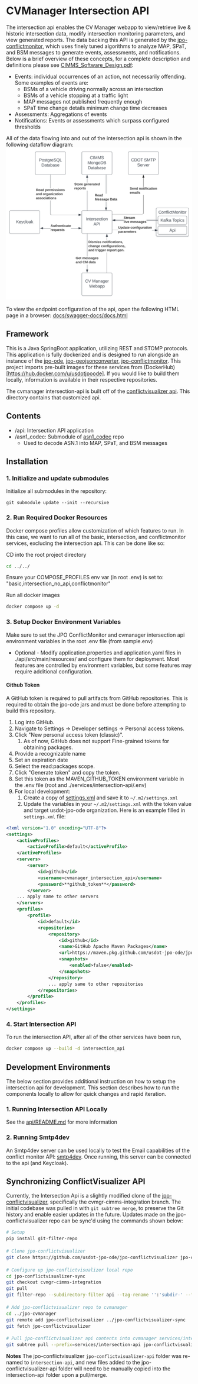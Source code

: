 # CVManager Intersection API

The intersection api enables the CV Manager webapp to view/retrieve live & historic intersection data, modify intersection monitoring parameters, and view generated reports. The data backing this API is generated by the [jpo-conflictmonitor](https://github.com/usdot-jpo-ode/jpo-conflictmonitor), which uses finely tuned algorithms to analyze MAP, SPaT, and BSM messages to generate events, assessments, and notifications. Below is a brief overview of these concepts, for a complete description and definitions please see [CIMMS_Software_Design.pdf](./docs/CIMMS_Software_Design.pdf):

- Events: individual occurrences of an action, not necessarily offending. Some examples of events are:
  - BSMs of a vehicle driving normally across an intersection
  - BSMs of a vehicle stopping at a traffic light
  - MAP messages not published frequently enough
  - SPaT time change details minimum change time decreases
- Assessments: Aggregations of events
- Notifications: Events or assessments which surpass configured thresholds

All of the data flowing into and out of the intersection api is shown in the following dataflow diagram:
![Intersection Api Dataflow Diagram](./docs/Intersection_Api_Dataflows.png)

To view the endpoint configuration of the api, open the following HTML page in a browser: [docs/swagger-docs/docs.html](./docs/swagger-docs/docs.html)

## Framework

This is a Java SpringBoot application, utilizing REST and STOMP protocols. This application is fully dockerized and is designed to run alongside an instance of the [jpo-ode](https://github.com/usdot-jpo-ode/jpo-ode), [jpo-geojsonconverter](https://github.com/usdot-jpo-ode/jpo-geojsonconverter), [jpo-conflictmonitor](https://github.com/usdot-jpo-ode/jpo-conflictmonitor). This project imports pre-built images for these services from (DockerHub)[https://hub.docker.com/u/usdotjpoode]. If you would like to build them locally, information is available in their respective repositories.

The cvmanager intersection-api is built off of the [conflictvisualizer api](https://github.com/usdot-jpo-ode/jpo-conflictvisualizer/tree/cvmgr-cimms-integration/api). This directory contains that customized api.

## Contents

- /api: Intersection API application
- /asn1_codec: Submodule of [asn1_codec](https://github.com/usdot-jpo-ode/asn1_codec) repo
  - Used to decode ASN.1 into MAP, SPaT, and BSM messages

## Installation

### 1. Initialize and update submodules

Initialize all submodules in the repository:

```
git submodule update --init --recursive
```

### 2. Run Required Docker Resources

Docker compose profiles allow customization of which features to run. In this case, we want to run all of the basic, intersection, and conflictmonitor services, excluding the intersection api. This can be done like so:

CD into the root project directory

```sh
cd ../../
```

Ensure your COMPOSE_PROFILES env var (in root .env) is set to: "basic,intersection_no_api,conflictmonitor"

Run all docker images

```sh
docker compose up -d
```

### 3. Setup Docker Environment Variables

Make sure to set the JPO ConflictMonitor and cvmanager intersection api environment variables in the root .env file (from sample.env)

- Optional - Modify application.properties and application.yaml files in ./api/src/main/resources/ and configure them for deployment. Most features are controlled by environment variables, but some features may require additional configuration.

#### Github Token

A GitHub token is required to pull artifacts from GitHub repositories. This is required to obtain the jpo-ode jars and must be done before attempting to build this repository.

1. Log into GitHub.
2. Navigate to Settings -> Developer settings -> Personal access tokens.
3. Click "New personal access token (classic)".
   1. As of now, GitHub does not support Fine-grained tokens for obtaining packages.
4. Provide a recognizable name
5. Set an expiration date
6. Select the read:packages scope.
7. Click "Generate token" and copy the token.
8. Set this token as the MAVEN_GITHUB_TOKEN environment variable in the .env file (root and ./services/intersection-api/.env)
9. For local development:
   1. Create a copy of [settings.xml](api/settings.xml) and save it to `~/.m2/settings.xml`
   2. Update the variables in your `~/.m2/settings.xml` with the token value and target usdot-jpo-ode organization. Here is an example filled in `settings.xml` file:

```XML
<?xml version="1.0" encoding="UTF-8"?>
<settings>
    <activeProfiles>
        <activeProfile>default</activeProfile>
    </activeProfiles>
    <servers>
        <server>
            <id>github</id>
            <username>cvmanager_intersection_api</username>
            <password>**github_token**</password>
        </server>
    ... apply same to other servers
    </servers>
    <profiles>
        <profile>
            <id>default</id>
            <repositories>
                <repository>
                    <id>github</id>
                    <name>GitHub Apache Maven Packages</name>
                    <url>https://maven.pkg.github.com/usdot-jpo-ode/jpo-ode</url>
                    <snapshots>
                        <enabled>false</enabled>
                    </snapshots>
                </repository>
                ... apply same to other repositories
            </repositories>
        </profile>
    </profiles>
</settings>
```

### 4. Start Intersection API

To run the intersection API, after all of the other services have been run,

```sh
docker compose up --build -d intersection_api
```

## Development Environments

The below section provides additional instruction on how to setup the intersection api for development. This section describes how to run the components locally to allow for quick changes and rapid iteration.

### 1. Running Intersection API Locally

See the [api/README.md](api/README.md#running-locally) for more information

### 2. Running Smtp4dev

An Smtp4dev server can be used locally to test the Email capabilities of the conflict monitor API: [smtp4dev](https://github.com/rnwood/smtp4dev). Once running, this server can be connected to the api (and Keycloak).

## Synchronizing ConflictVisualizer API

Currently, the Intersection Api is a slightly modified clone of the [jpo-conflictvisualizer](https://github.com/usdot-jpo-ode/jpo-conflictvisualizer/tree/cvmgr-cimms-integration), specifically the cvmgr-cimms-integration branch. The initial codebase was pulled in with `git subtree merge`, to preserve the Git history and enable easier updates in the future. Updates made on the jpo-conflictvisualizer repo can be sync'd using the commands shown below:

```sh
# Setup
pip install git-filter-repo

# Clone jpo-conflictvisualizer
git clone https://github.com/usdot-jpo-ode/jpo-conflictvisualizer jpo-conflictvisualizer-sync

# Configure up jpo-conflictvisualizer local repo
cd jpo-conflictvisualizer-sync
git checkout cvmgr-cimms-integration
git pull
git filter-repo --subdirectory-filter api --tag-rename '':'subdir-' --force

# Add jpo-conflictvisualizer repo to cvmanager
cd ../jpo-cvmanager
git remote add jpo-conflictvisualizer ../jpo-conflictvisualizer-sync
git fetch jpo-conflictvisualizer

# Pull jpo-conflictvisualizer api contents into cvmanager services/intersection-api
git subtree pull --prefix=services/intersection-api jpo-conflictvisualizer cvmgr-cimms-integration
```

**Notes**
The jpo-conflictvisualizer `jpo-conflictvisualizer-api` folder was re-named to `intersection-api`, and new files added to the jpo-conflictvisualizer-api folder will need to be manually copied into the intersection-api folder upon a pull/merge.
